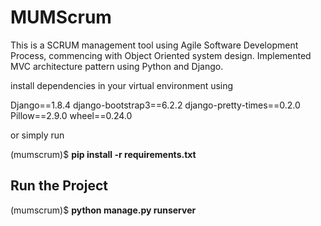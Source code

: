 # MUMScrum #

This is a SCRUM management tool using Agile Software Development Process, commencing with Object Oriented system design. Implemented MVC architecture pattern using Python and Django.

install dependencies in your virtual environment using

Django==1.8.4
django-bootstrap3==6.2.2
django-pretty-times==0.2.0
Pillow==2.9.0
wheel==0.24.0

or simply run

<path to project>(mumscrum)$ **pip install -r requirements.txt**

## Run the Project ##
<path to project>(mumscrum)$ **python manage.py runserver**